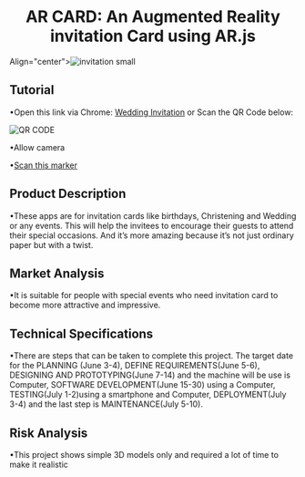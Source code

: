 <h1 align="center">AR CARD: An Augmented Reality invitation Card using AR.js </h1>

Align="center">![invitation small](https://user-images.githubusercontent.com/106570017/178324511-52598255-7d11-4a36-a4f1-5db55a2d0282.jpg)


## Tutorial

•Open this link via Chrome: [Wedding Invitation](https://johnbenedictcastillo.github.io/bscsA/cruz-malabanan/) or Scan the QR Code below:

![QR CODE](https://user-images.githubusercontent.com/106570017/178169833-40bda642-a014-4a91-bae6-cc6f2eb01859.png)

•Allow camera

•[Scan this marker](https://user-images.githubusercontent.com/106570017/178280223-3edd4bf9-34f9-43e9-b583-046c209ff356.png)





## Product Description 

•These apps are for invitation cards like birthdays, 
Christening and Wedding or any events. This will help the invitees to encourage
their guests to attend their special occasions. And it’s more amazing because it’s not 
just ordinary paper but with a twist.

## Market Analysis

•It is suitable for people with special events who
need invitation card to become more attractive and impressive.

## Technical Specifications

•There are steps that can be taken to complete this project.
The target date for the PLANNING (June 3-4), DEFINE REQUIREMENTS(June 5-6), 
DESIGNING AND PROTOTYPING(June 7-14) and the machine  will be use is Computer, 
SOFTWARE DEVELOPMENT(June 15-30) using a Computer, TESTING(July 1-2)using a smartphone
 and Computer, 
DEPLOYMENT(July 3-4) and the last step is MAINTENANCE(July 5-10).

## Risk Analysis

•This project shows simple 3D models only and required a lot of 
time to make it realistic

